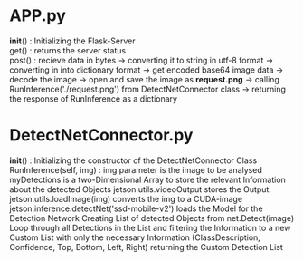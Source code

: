 # APP.py 

__init__()      : Initializing the Flask-Server \
get()           : returns the server status \
post()          : recieve data in bytes -> converting it to string in utf-8 format -> converting in into dictionary format 
                -> get encoded base64 image data -> decode the image -> open and save the image as **request.png**
                 -> calling RunInference('./request.png') from DetectNetConnector class -> returning the response of RunInference as a dictionary

# DetectNetConnector.py

__init__()      : Initializing the constructor of the DetectNetConnector Class \
RunInference(self, img)  : img parameter is the image to be analysed
                          myDetections is a two-Dimensional Array to store the relevant Information about the detected Objects
                          jetson.utils.videoOutput stores the Output. 
                          jetson.utils.loadImage(img) converts the img to a CUDA-image
                          jetson.inference.detectNet('ssd-mobile-v2') loads the Model for the Detection Network
                          Creating List of detected Objects from net.Detect(image)
                          Loop through all Detections in the List and filtering the Information to a new Custom List with only the necessary Information (ClassDescription, Confidence, Top, Bottom, Left, Right)
                          returning the Custom Detection List
